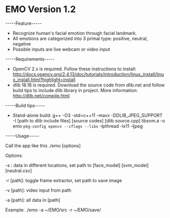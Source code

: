EMO Version 1.2
===============================

-----Feature-----
* Recognize human's facial emotion through facial landmark.
* All emotions are categorized into 3 primal type: positive, neutral, negative
* Possible inputs are live webcam or video input

-----Requirements-----
* OpenCV 2.x is required. Follow these instructions to install:
http://docs.opencv.org/2.4.13/doc/tutorials/introduction/linux_install/linux_install.html?highlight=install
* dlib 18.18 is required. Download the source code from dlib.net and follow build tips to include dlib library in project. More information:
http://dlib.net/compile.html

-----Build tips-----
* Stand-alone build:
g++ -O3 -std=c++11 -mavx -DDLIB_JPEG_SUPPORT -I [path to dlib include files] [source codes] [dlib source.cpp] libsvm.a -o emo `pkg-config opencv --cflags --libs` -lpthread -lx11 -ljpeg

-----Usage-----

Call the app like this
./emo [options]

Options:

-s : data in different locations, set path to [face_model] [svm_model] [neutral.csv]

-r [path]: toggle frame extractor, set path to save image

-v [path]: video input from path

-a [path]: all data in [path]

Example:
./emo -a ~/EMO/src -r ~/EMO/save/
